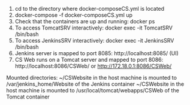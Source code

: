 

1. cd to the directory where docker-composeCS.yml is located
2. docker-compose -f docker-composeCS.yml up
3. Check that the containers are up and running: docker ps 
4. To access TomcatSRV interactively: docker exec -it TomcatSRV /bin/bash
5. To access JenkinsSRV interactively: docker exec -it JenkinsSRV /bin/bash
6. Jenkins server is mapped to port 8085: http://localhost:8085/ (UI)
7. CS Web runs on a Tomcat server and mapped to port 8086:  http://localhost:8086/CSWeb/ or http://172.18.0.1:8086/CSWeb/ 

Mounted directories:
~/CSWebsite in the host machine is mounted to /var/jenkins_home/Website of the Jenkins container
~/CSWebsite in the host machine is mounted to /usr/local/tomcat/webapps/CSWeb of the Tomcat container